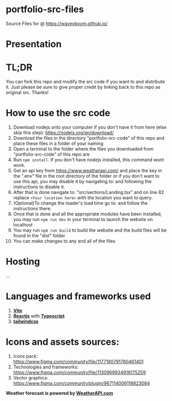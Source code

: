 # portfolio-src-files
Source Files for @ https://waveyboym.github.io/

# Presentation


# TL;DR
You can fork this repo and modify the src code if you want to and distribute it. Just please be sure to give proper credit by linking back to this repo as original src. Thanks!

# How to use the src code
1. Download nodejs onto your computer if you don't have it from here (else skip this step): https://nodejs.org/en/download/
2. Download the files in the directory "portfolio-src-code" of this repo and place these files in a folder of your naming 
3. Open a terminal to the folder where the files you downloaded from "portfolio-src-code" of this repo are
4. Run `npm install`. If you don't have nodejs installed, this command wont work.
5. Get an api key from https://www.weatherapi.com/ and place the key in the ".env" file in the root directory of the folder or if you don't want to use this api, you may disable it by navigating to: and following the instructions to disable it.
6. After that is done navigate to: "src/sections/Landing.tsx" and on line 82 replace `<Your location here>` with the location you want to query.
7. (Optional)To change the loader's load time go to: and follow the instructions there.
8. Once that is done and all the appropriate modules have been installed, you may run `npm run dev` in your terminal to launch the website on localhost
9. You may run `npm run build` to build the website and the build files will be found in the "dist" folder
10. You can make changes to any and all of the files

# Hosting
...

# Languages and frameworks used
1. **<a href="https://vitejs.dev/" target="_blank" title="Vite">Vite</a>**
2. **<a href="https://reactjs.org" target="_blank" title="reactjs">Reactjs</a>** with **<a href="https://www.typescriptlang.org/" target="_blank" title="typescript">Typescript</a>**
3. **<a href="https://tailwindcss.com" target="_blank" title="Vite">tailwindcss</a>**

# Icons and assets sources:
1. Icons pack: https://www.figma.com/community/file/1177180791780461401
2. Technologies and frameworks: https://www.figma.com/community/file/1130969934918175259
3. Vector graphics: https://www.figma.com/community/plugin/967114006118823084

**Weather forecast is powered by&nbsp;<a href="https://www.weatherapi.com/" target="_blank" title="Free Weather API">WeatherAPI.com</a>**

